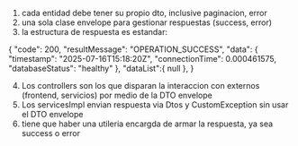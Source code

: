 
1. cada entidad debe tener su propio dto, inclusive paginacion, error
2. una sola clase envelope para gestionar respuestas (success, error)
3. la estructura de respuesta es estandar:

{
    "code": 200,
    "resultMessage": "OPERATION_SUCCESS",
    "data": {
	    "timestamp": "2025-07-16T15:18:20Z",
	    "connectionTime": 0.000461575,
	    "databaseStatus": "healthy"
    },
    "dataList":{
		null
    },
}

4. Los controllers son los que disparan la interaccion con externos (frontend, servicios) por medio de la DTO envelope
5. Los servicesImpl envian respuesta via Dtos y CustomException sin usar el DTO envelope
6. tiene que haber una utileria encargda de armar la respuesta, ya sea success o error